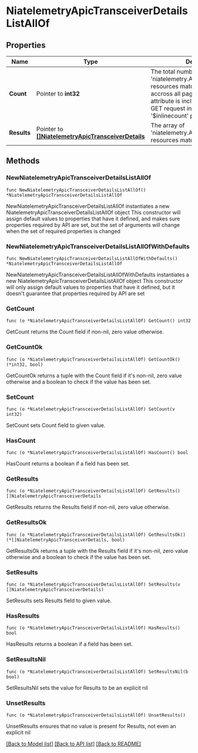 # NiatelemetryApicTransceiverDetailsListAllOf

## Properties

Name | Type | Description | Notes
------------ | ------------- | ------------- | -------------
**Count** | Pointer to **int32** | The total number of &#39;niatelemetry.ApicTransceiverDetails&#39; resources matching the request, accross all pages. The &#39;Count&#39; attribute is included when the HTTP GET request includes the &#39;$inlinecount&#39; parameter. | [optional] 
**Results** | Pointer to [**[]NiatelemetryApicTransceiverDetails**](NiatelemetryApicTransceiverDetails.md) | The array of &#39;niatelemetry.ApicTransceiverDetails&#39; resources matching the request. | [optional] 

## Methods

### NewNiatelemetryApicTransceiverDetailsListAllOf

`func NewNiatelemetryApicTransceiverDetailsListAllOf() *NiatelemetryApicTransceiverDetailsListAllOf`

NewNiatelemetryApicTransceiverDetailsListAllOf instantiates a new NiatelemetryApicTransceiverDetailsListAllOf object
This constructor will assign default values to properties that have it defined,
and makes sure properties required by API are set, but the set of arguments
will change when the set of required properties is changed

### NewNiatelemetryApicTransceiverDetailsListAllOfWithDefaults

`func NewNiatelemetryApicTransceiverDetailsListAllOfWithDefaults() *NiatelemetryApicTransceiverDetailsListAllOf`

NewNiatelemetryApicTransceiverDetailsListAllOfWithDefaults instantiates a new NiatelemetryApicTransceiverDetailsListAllOf object
This constructor will only assign default values to properties that have it defined,
but it doesn't guarantee that properties required by API are set

### GetCount

`func (o *NiatelemetryApicTransceiverDetailsListAllOf) GetCount() int32`

GetCount returns the Count field if non-nil, zero value otherwise.

### GetCountOk

`func (o *NiatelemetryApicTransceiverDetailsListAllOf) GetCountOk() (*int32, bool)`

GetCountOk returns a tuple with the Count field if it's non-nil, zero value otherwise
and a boolean to check if the value has been set.

### SetCount

`func (o *NiatelemetryApicTransceiverDetailsListAllOf) SetCount(v int32)`

SetCount sets Count field to given value.

### HasCount

`func (o *NiatelemetryApicTransceiverDetailsListAllOf) HasCount() bool`

HasCount returns a boolean if a field has been set.

### GetResults

`func (o *NiatelemetryApicTransceiverDetailsListAllOf) GetResults() []NiatelemetryApicTransceiverDetails`

GetResults returns the Results field if non-nil, zero value otherwise.

### GetResultsOk

`func (o *NiatelemetryApicTransceiverDetailsListAllOf) GetResultsOk() (*[]NiatelemetryApicTransceiverDetails, bool)`

GetResultsOk returns a tuple with the Results field if it's non-nil, zero value otherwise
and a boolean to check if the value has been set.

### SetResults

`func (o *NiatelemetryApicTransceiverDetailsListAllOf) SetResults(v []NiatelemetryApicTransceiverDetails)`

SetResults sets Results field to given value.

### HasResults

`func (o *NiatelemetryApicTransceiverDetailsListAllOf) HasResults() bool`

HasResults returns a boolean if a field has been set.

### SetResultsNil

`func (o *NiatelemetryApicTransceiverDetailsListAllOf) SetResultsNil(b bool)`

 SetResultsNil sets the value for Results to be an explicit nil

### UnsetResults
`func (o *NiatelemetryApicTransceiverDetailsListAllOf) UnsetResults()`

UnsetResults ensures that no value is present for Results, not even an explicit nil

[[Back to Model list]](../README.md#documentation-for-models) [[Back to API list]](../README.md#documentation-for-api-endpoints) [[Back to README]](../README.md)


